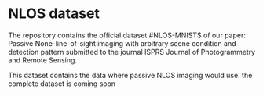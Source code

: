 # NLOS dataset
The repository contains the official dataset #NLOS-MNIST$ 
of our paper: Passive None-line-of-sight imaging with arbitrary scene condition and detection pattern submitted to the journal ISPRS Journal of Photogrammetry and Remote Sensing.

This dataset contains the data where passive NLOS imaging would use. the complete dataset is coming soon
